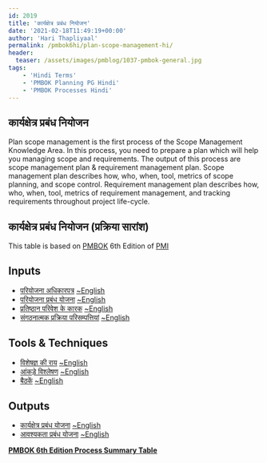 ```yaml
---
id: 2019   
title: 'कार्यक्षेत्र प्रबंध नियोजन'
date: '2021-02-18T11:49:19+00:00'
author: 'Hari Thapliyaal'
permalink: /pmbok6hi/plan-scope-management-hi/
header:
  teaser: /assets/images/pmblog/1037-pmbok-general.jpg
tags:
    - 'Hindi Terms'
    - 'PMBOK Planning PG Hindi'
    - 'PMBOK Processes Hindi'
---
```


## कार्यक्षेत्र प्रबंध नियोजन

Plan scope management is the first process of the Scope Management Knowledge Area. In this process, you need to prepare a plan which will help you managing scope and requirements. The output of this process are scope management plan & requirement management plan. Scope management plan describes how, who, when, tool, metrics of scope planning, and scope control. Requirement management plan describes how, who, when, tool, metrics of requirement management, and tracking requirements throughout project life-cycle.

## कार्यक्षेत्र प्रबंध नियोजन (प्रक्रिया सारांश)

This table is based on [PMBOK](https://www.pmi.org/pmbok-guide-standards) 6th Edition of [PMI](https://www.pmi.org/)

## Inputs

- [परियोजना अधिकारपत्र](/pmbok6hi/project-charter-hi) [~English](/pmbok6/Project-Charter)
- [परियोजना प्रबंध योजना](/pmbok6hi/project-management-plan-hi) [~English](/pmbok6/Project-Management-Plan)
- [प्रतिष्ठान परिवेश के कारक](/pmbok6hi/enterprise-environmental-factors-hi) [~English](/pmbok6/Enterprise-Environmental-Factors)
- [संगठनात्मक प्रक्रिया परिसम्पत्तियां](/pmbok6hi/organizational-process-assets-hi) [~English](/pmbok6/Organizational-Process-Assets)

## Tools &amp; Techniques

- [विशेषज्ञ की राय](/pmbok6hi/expert-judgement-hi) [~English](/pmbok6/Expert-Judgement)
- [आंकड़े विश्लेषण](/pmbok6hi/data-analysis-hi) [~English](/pmbok6/Data-Analysis)
- [बैठकें](/pmbok6hi/meetings-hi) [~English](/pmbok6/Meetings)

## Outputs

- [कार्यक्षेत्र प्रबंध योजना](/pmbok6hi/scope-management-plan-hi) [~English](/pmbok6/Scope-Management-Plan)
- [आवश्यकता प्रबंध योजना](/pmbok6hi/requirements-management-plan-hi) [~English](/pmbok6/Requirements-Management-Plan)

**[PMBOK 6th Edition Process Summary Table](process-groups-and-processes-in-pmbok6/)**